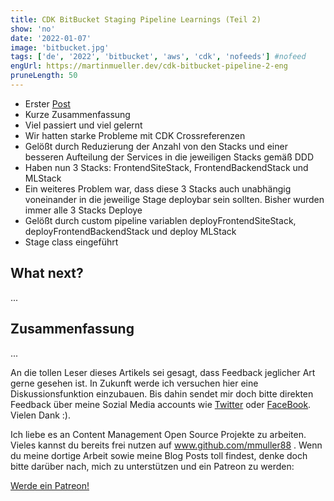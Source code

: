 ```yaml
---
title: CDK BitBucket Staging Pipeline Learnings (Teil 2)
show: 'no'
date: '2022-01-07'
image: 'bitbucket.jpg'
tags: ['de', '2022', 'bitbucket', 'aws', 'cdk', 'nofeeds'] #nofeed
engUrl: https://martinmueller.dev/cdk-bitbucket-pipeline-2-eng
pruneLength: 50
---
```



* Erster [Post](https://martinmueller.dev/cdk-bitbucket-pipeline)
* Kurze Zusammenfassung
* Viel passiert und viel gelernt
* Wir hatten starke Probleme mit CDK Crossreferenzen
* Gelößt durch Reduzierung der Anzahl von den Stacks und einer besseren Aufteilung der Services in die jeweiligen Stacks gemäß DDD
* Haben nun 3 Stacks: FrontendSiteStack, FrontendBackendStack und MLStack
* Ein weiteres Problem war, dass diese 3 Stacks auch unabhängig voneinander in die jeweilige Stage deploybar sein sollten.
Bisher wurden immer alle 3 Stacks Deploye
* Gelößt durch custom pipeline variablen deployFrontendSiteStack, deployFrontendBackendStack und deploy MLStack
* Stage class eingeführt

## What next?

...

## Zusammenfassung

...

An die tollen Leser dieses Artikels sei gesagt, dass Feedback jeglicher Art gerne gesehen ist. In Zukunft werde ich versuchen hier eine Diskussionsfunktion einzubauen. Bis dahin sendet mir doch bitte direkten Feedback über meine Sozial Media accounts wie [Twitter](https://twitter.com/MartinMueller_) oder [FaceBook](https://www.facebook.com/martin.muller.10485). Vielen Dank :).

Ich liebe es an Content Management Open Source Projekte zu arbeiten. Vieles kannst du bereits frei nutzen auf www.github.com/mmuller88 . Wenn du meine dortige Arbeit sowie meine Blog Posts toll findest, denke doch bitte darüber nach, mich zu unterstützen und ein Patreon zu werden:

<a href="https://www.patreon.com/bePatron?u=29010217" data-patreon-widget-type="become-patron-button">Werde ein Patreon!</a><script async src="https://c6.patreon.com/becomePatronButton.bundle.js"></script>